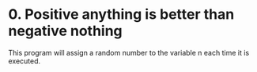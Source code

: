 # 0. Positive anything is better than negative nothing
This program will assign a random number to the variable n each time it is executed.
